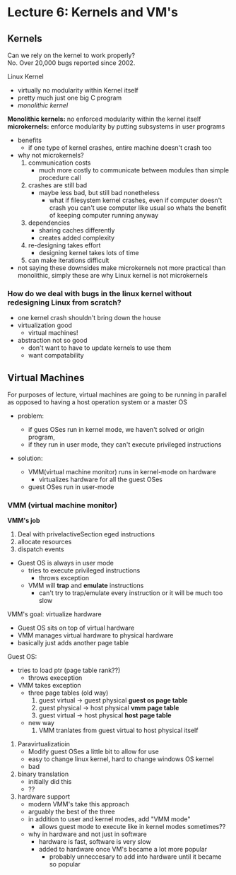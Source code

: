 # Lecture 6: Kernels and VM's
## Kernels
Can we rely on the kernel to work properly?  
No. Over 20,000 bugs reported since 2002.

Linux Kernel
- virtually no modularity within Kernel itself
- pretty much just one big C program
- *monolithic kernel*  

__Monolithic kernels:__ no enforced modularity within the kernel itself  
__microkernels:__ enforce modularity by putting subsystems in user programs  
- benefits
    - if one type of kernel crashes, entire machine doesn't crash too
- why not microkernels?
    1. communication costs
        - much more costly to communicate between modules than simple procedure call
    2. crashes are still bad
        - maybe less bad, but still bad nonetheless
            - what if filesystem kernel crashes, even if computer doesn't crash
                you can't use computer like usual so whats the benefit of
                keeping computer running anyway
    3. dependencies
        - sharing caches differently
        - creates added complexity
    4. re-designing takes effort
        - designing kernel takes lots of time
    5. can make iterations difficult
- not saying these downsides make microkernels not more practical than
    monolithic, simply these are why Linux kernel is not microkernels

### How do we deal with bugs in the linux kernel without redesigning Linux from scratch?
- one kernel crash shouldn't bring down the house
- virtualization good
    - virtual machines!
- abstraction not so good
    - don't want to have to update kernels to use them
    - want compatability

## Virtual Machines
For purposes of lecture, virtual machines are going to be running in parallel
as opposed to having a host operation system or a master OS  

- problem:
    - if gues OSes run in kernel mode, we haven't solved or origin program,
    - if they run in user mode, they can't execute privileged instructions

- solution:
    - VMM(virtual machine monitor) runs in kernel-mode on hardware
        - virtualizes hardware for all the guest OSes
    - guest OSes run in user-mode

### VMM (virtual machine monitor)
__VMM's job__  
1. Deal with privelactiveSection eged instructions
2. allocate resources
3. dispatch events

- Guest OS is always in user mode
    - tries to execute privileged instructions
        - throws exception
    - VMM will __trap__ and __emulate__ instructions
        - can't try to trap/emulate every instruction or it will be much too
            slow

VMM's goal: virtualize hardware  
- Guest OS sits on top of virtual hardware
- VMM manages virtual hardware to physical hardware
- basically just adds another page table

Guest OS:  
- tries to load ptr (page table rank??) 
    - throws exeception
- VMM takes exception
    - three page tables (old way)
        1. guest virtual -> guest physical __guest os page table__
        2. guest physical -> host physical __vmm page table__
        3. guest virtual -> host physical __host page table__
    - new way
        1. VMM tranlates from guest virtual to host physical itself

1. Paravirtualizatioin
    - Modify guest OSes a little bit to allow for use
    - easy to change linux kernel, hard to change windows OS kernel
    - bad
2. binary translation
    - initially did this
    - ??
3. hardware support
    - modern VMM's take this approach
    - arguably the best of the three
    - in addition to user and kernel modes, add "VMM mode"
        - allows guest mode to execute like in kernel modes sometimes??
    - why in hardware and not just in software
        - hardware is fast, software is very slow
        - added to hardware once VM's became a lot more popular
            - probably unneccesary to add into hardware until it became so popular

